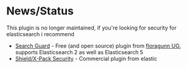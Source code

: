 # News/Status
This plugin is no longer maintained, if you're looking for security for elasticsearch i recommend

* [Search Guard](https://github.com/floragunncom/search-guard) - Free (and open source) plugin from [floragunn UG](https://floragunn.com/searchguard/), supports Elasticsearch 2 as well as Elasticsearch 5
* [Shield/X-Pack Security](https://www.elastic.co/products/shield) - Commercial plugin from elastic
